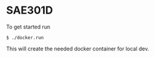 # SAE301D

To get started run

```console
$ ./docker.run
```

This will create the needed docker container for local dev.

